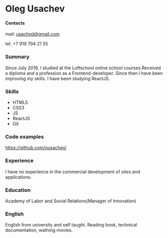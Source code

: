 # Oleg Usachev

#### Contacts

mail: usachod@gmail.com

tel: +7 919 794 21 55

### Summary

Since July 2019, I studied at the Loftschool online school courses.Received a diploma and a profession as a Frontend-developer.
Since then I have been improving my skills. I have been studying ReactJS.

### Skills

- HTML5
- CSS3
- JS
- ReactJS
- Git

### Code examples

https://github.com/ousachev/

### Experience

I have no experience in the commercial development of sites and applications.

### Education

Academy of Labor and Social Relations(Manager of Innovation)

### English

English from university and self taught. Reading book, technical documentation, wathing movies.
